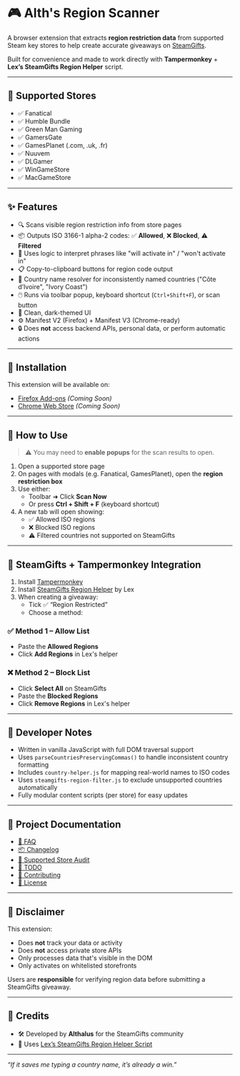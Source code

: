 # 🎮 Alth's Region Scanner

A browser extension that extracts **region restriction data** from supported Steam key stores to help create accurate giveaways on [SteamGifts](https://www.steamgifts.com/).

Built for convenience and made to work directly with **Tampermonkey** + **Lex’s SteamGifts Region Helper** script.

---

## 🛒 Supported Stores

- ✅ Fanatical  
- ✅ Humble Bundle  
- ✅ Green Man Gaming  
- ✅ GamersGate  
- ✅ GamesPlanet (.com, .uk, .fr)  
- ✅ Nuuvem  
- ✅ DLGamer  
- ✅ WinGameStore  
- ✅ MacGameStore  

---

## ✨ Features

- 🔍 Scans visible region restriction info from store pages
- 📦 Outputs ISO 3166-1 alpha-2 codes: ✅ **Allowed**, ❌ **Blocked**, ⚠️ **Filtered**
- 💾 Uses logic to interpret phrases like "will activate in" / "won't activate in"
- 📋 Copy-to-clipboard buttons for region code output
- 🧠 Country name resolver for inconsistently named countries ("Côte d’Ivoire", "Ivory Coast")
- 🖱️ Runs via toolbar popup, keyboard shortcut (`Ctrl+Shift+F`), or scan button
- 🌙 Clean, dark-themed UI
- ⚙️ Manifest V2 (Firefox) + Manifest V3 (Chrome-ready)
- 🔒 Does **not** access backend APIs, personal data, or perform automatic actions

---

## 🚀 Installation

This extension will be available on:

- [Firefox Add-ons](https://addons.mozilla.org/) *(Coming Soon)*
- [Chrome Web Store](https://chrome.google.com/webstore) *(Coming Soon)*

---

## 🧪 How to Use

> ⚠️ You may need to **enable popups** for the scan results to open.

1. Open a supported store page
2. On pages with modals (e.g. Fanatical, GamesPlanet), open the **region restriction box**
3. Use either:
   - Toolbar ➜ Click **Scan Now**
   - Or press **Ctrl + Shift + F** (keyboard shortcut)
4. A new tab will open showing:
   - ✅ Allowed ISO regions
   - ❌ Blocked ISO regions
   - ⚠️ Filtered countries not supported on SteamGifts

---

## 🎁 SteamGifts + Tampermonkey Integration

1. Install [Tampermonkey](https://www.tampermonkey.net/)
2. Install [SteamGifts Region Helper](https://greasyfork.org/en/scripts/520676-steamgifts-region-helper) by Lex
3. When creating a giveaway:
   - Tick ✅ “Region Restricted”
   - Choose a method:

### ✅ Method 1 – Allow List

- Paste the **Allowed Regions**
- Click **Add Regions** in Lex's helper

### ❌ Method 2 – Block List

- Click **Select All** on SteamGifts
- Paste the **Blocked Regions**
- Click **Remove Regions** in Lex's helper

---

## 🔧 Developer Notes

- Written in vanilla JavaScript with full DOM traversal support
- Uses `parseCountriesPreservingCommas()` to handle inconsistent country formatting
- Includes `country-helper.js` for mapping real-world names to ISO codes
- Uses `steamgifts-region-filter.js` to exclude unsupported countries automatically
- Fully modular content scripts (per store) for easy updates

---

## 📄 Project Documentation

- [📘 FAQ](./FAQ.md)  
- [📦 Changelog](./CHANGELOG.md)  
- [📌 Supported Store Audit](./STOREAUDIT.md)  
- [📝 TODO](./TODO.md)  
- [🤝 Contributing](./CONTRIBUTING.md)  
- [📄 License](./LICENSE.md)  

---

## 🛑 Disclaimer

This extension:
- Does **not** track your data or activity
- Does **not** access private store APIs
- Only processes data that's visible in the DOM
- Only activates on whitelisted storefronts

Users are **responsible** for verifying region data before submitting a SteamGifts giveaway.

---

## 🙌 Credits

- 🛠️ Developed by **Althalus** for the SteamGifts community  
- 🧠 Uses [Lex’s SteamGifts Region Helper Script](https://www.steamgifts.com/discussion/0cMuP/steamgifts-region-helper)

---

_“If it saves me typing a country name, it’s already a win.”_

